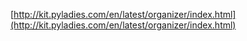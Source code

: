 [http://kit.pyladies.com/en/latest/organizer/index.html](http://kit.pyladies.com/en/latest/organizer/index.html)